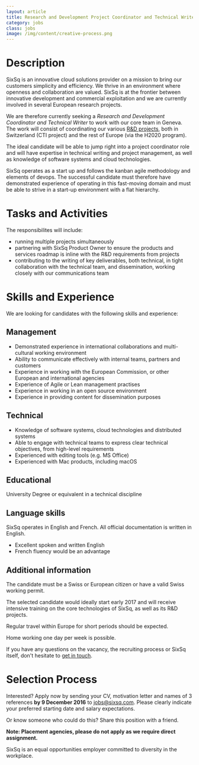 ```yaml
---
layout: article
title: Research and Development Project Coordinator and Technical Writer
category: jobs
class: jobs
image: /img/content/creative-process.png
---
```


Description
====
SixSq is an innovative cloud solutions provider on a mission to bring our customers simplicity and efficiency. We thrive in an environment where openness and collaboration are valued. SixSq is at the frontier between innovative development and commercial exploitation and we are currently involved in several European research projects.

We are therefore currently seeking a *Research and Development Coordinator and Technical Writer* to work with our core team in Geneva. The work will consist of coordinating our various [R&D projects](/r-and-d), both in Switzerland (CTI project) and the rest of Europe (via the H2020 program).

The ideal candidate will be able to jump right into a project coordinator role and will have expertise in technical writing and project management, as well as knowledge of software systems and cloud technologies.

SixSq operates as a start up and follows the kanban agile methodology and elements of devops. The successful candidate must therefore have demonstrated experience of operating in this fast-moving domain and must be able to strive in a start-up environment with a flat hierarchy.

Tasks and Activities
====
The responsibilites will include:

- running multiple projects simultaneously
- partnering with SixSq Product Owner to ensure the products and services roadmap is inline with the R&D requirements from projects
- contributing to the writing of key deliverables, both technical, in tight collaboration with the technical team, and dissemination, working closely with our communications team

Skills and Experience
=====================

We are looking for candidates with the following skills and experience:  

Management
----

- Demonstrated experience in international collaborations and multi-cultural working environment
- Ability to communicate effectively with internal teams, partners and customers
- Experience in working with the European Commission, or other European and international agencies
- Experience of Agile or Lean management practises
- Experience in working in an open source environment
- Experience in providing content for dissemination purposes

Technical
----

- Knowledge of software systems, cloud technologies and distributed systems
- Able to engage with technical teams to express clear technical objectives, from high-level requirements
- Experienced with editing tools (e.g. MS Office)
- Experienced with Mac products, including macOS

Educational
----

University Degree or equivalent in a technical discipline


Language skills
----

SixSq operates in English and French. All official documentation is written in English.

- Excellent spoken and written English
- French fluency would be an advantage

Additional information
----
The candidate must be a Swiss or European citizen or have a valid Swiss working permit. 

The selected candidate would ideally start early 2017 and will receive intensive training on the core technologies of SixSq, as well as its R&D projects.

Regular travel within Europe for short periods should be expected.

Home working one day per week is possible.


If you have any questions on the vacancy, the recruiting process or SixSq itself, don't hesitate to [get in touch](mailto:jobs@sixsq.com?subject=job%20application).

Selection Process
===================

Interested? Apply now by sending your CV, motivation letter and names of 3 references **by 9 December 2016** to [jobs@sixsq.com](mailto:jobs@sixsq.com?subject=job%20application). Please clearly indicate your preferred starting date and salary expectations.

Or know someone who could do this? Share this position with a friend.

**Note: Placement agencies, please do not apply as we require direct assignment.**

SixSq is an equal opportunities employer committed to diversity in the workplace.
